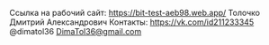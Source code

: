 Ссылка на рабочий сайт: https://bit-test-aeb98.web.app/
Толочко Дмитрий Александрович
Контакты: https://vk.com/id211233345
@dimatol36
DimaTol36@gmail.com
